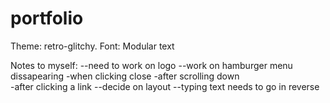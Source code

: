 # portfolio

Theme: retro-glitchy.
Font: Modular text


Notes to myself:
--need to work on logo
--work on hamburger menu dissapearing -when clicking close 
                                      -after scrolling down  
                                      -after clicking a link
--decide on layout
--typing text needs to go in reverse

